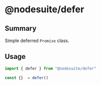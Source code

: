 # @nodesuite/defer

## Summary

Simple deferred `Promise` class.


## Usage
```typescript
import { defer } from "@nodesuite/defer"

const {}  = defer()

```